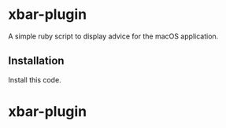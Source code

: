 # xbar-plugin

A simple ruby script to display advice for the macOS application.

## Installation

Install this code.
# xbar-plugin
